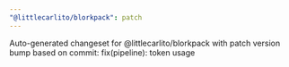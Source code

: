 ```yaml
---
"@littlecarlito/blorkpack": patch
---
```


Auto-generated changeset for @littlecarlito/blorkpack with patch version bump based on commit: fix(pipeline): token usage
